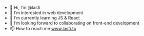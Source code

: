 - 👋 Hi, I’m @lasfi
- 👀 I’m interested in web development
- 🌱 I’m currently learning JS & React
- 💞️ I’m looking forward to collaborating on front-end development
- 📫 How to reach me www.lasfi.to

<!---
lasfi/lasfi is a ✨ special ✨ repository because its `README.md` (this file) appears on your GitHub profile.
You can click the Preview link to take a look at your changes.
--->
